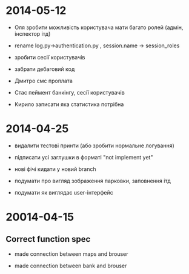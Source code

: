 ﻿# 2014-05-12

- Оля зробити можливість користувача мати багато ролей (адмін, інспектор ітд)

- rename log.py->authentication.py , session.name -> session_roles

- зробити сесії користувачів

- забрати дебаговий код

- Дмитро смс проплата 

- Стас пеймент банкінгу, сесії користувачів

- Кирило записати яка статистика потрібна

# 2014-04-25

- видалити тестові принти (або зробити нормальне логування)

- підписати усі заглушки в форматі "not implement yet"

- нові фічі кидати у новий branch

- подумати про вигляд зображення парковки, заповнення ітд 

- подумати як виглядає user-інтерфейс


# 20014-04-15

## Correct function spec

- made connection between maps and brouser

- made connection between bank and brouser
